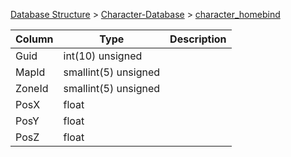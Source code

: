 [Database Structure](Database-Structure) > [Character-Database](Character-Database) > [character_homebind](character_homebind)

Column | Type | Description
--- | --- | ---
Guid | int(10) unsigned | 
MapId | smallint(5) unsigned | 
ZoneId | smallint(5) unsigned | 
PosX | float | 
PosY | float | 
PosZ | float | 
